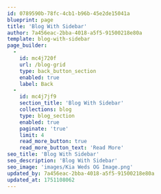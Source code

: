 ```yaml
---
id: 0789590b-78fc-4cb1-b96b-45e2de15041a
blueprint: page
title: 'Blog With Sidebar'
author: 7a456eac-2bba-4018-a5f5-91500218e80a
template: blog-with-sidebar
page_builder:
  -
    id: mc4j720f
    url: /blog-grid
    type: back_button_section
    enabled: true
    label: Back
  -
    id: mc4j7jf9
    section_title: 'Blog With Sidebar'
    collections: blog
    type: blog_section
    enabled: true
    paginate: 'true'
    limit: 4
    read_more_button: true
    read_more_button_text: 'Read More'
seo_title: 'Blog With Sidebar'
seo_description: 'Blog With Sidebar'
seo_image: 'images/Kia Weds OG Image.png'
updated_by: 7a456eac-2bba-4018-a5f5-91500218e80a
updated_at: 1751108062
---
```

